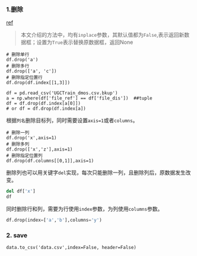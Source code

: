 ### 1.删除

[ref](https://blog.csdn.net/jhr112/article/details/115631246)

> 本文介绍的方法中，均有`inplace`参数，其默认值都为`False`,表示返回新数据框；设置为`True`表示替换原数据框，返回None

~~~
# 删除单行
df.drop('a')
# 删除多行
df.drop(['a', 'c'])
# 删除指定位置行
df.drop(df.index[[1,3]])
~~~

~~~
df = pd.read_csv('UGCTrain_dmos.csv.bkup')
a = np.where(df['file_ref'] == df['file_dis'])  ##tuple
df = df.drop(df.index[a[0]])
# or df = df.drop(df.index[a])
~~~

根据`列名`删除目标列，同时需要设置`axis=1`或者`columns`。

~~~
# 删除一列
df.drop('x',axis=1)
# 删除多列
df.drop(['x','z'],axis=1)
# 删除指定位置列
df.drop(df.columns[[0,1]],axis=1)
~~~

删除列也可以用关键字`del`实现，每次只能删除一列，且删除列后，原数据发生改变。

```python
del df['x']
df
```

同时删除行和列，需要为行使用`index`参数，为列使用`columns`参数。

```python
df.drop(index=['a','b'],columns='y')
```

### 2. save

~~~
data.to_csv('data.csv',index=False, header=False)
~~~

